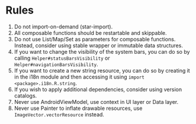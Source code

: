 # Rules

1. Do not import-on-demand (star-import).
2. All composable functions should be restartable and skippable.
3. Do not use List/Map/Set as parameters for composable functions. Instead, consider using stable wrapper 
or immutable data structures.
4. If you want to change the visibility of the system bars, you can do so by calling
   `Helper#statusBarsVisibility` or `Helper#navigationBarsVisibility`.
5. If you want to create a new string resource, you can do so by creating it in the i18n module and
   then accessing it using `import <package>.i18n.R.string`.
6. If you wish to apply additional dependencies, consider using version catalogs.
7. Never use AndroidViewModel, use context in UI layer or Data layer.
8. Never use Painter to inflate drawable resources, use `ImageVector.vectorResource` instead.
